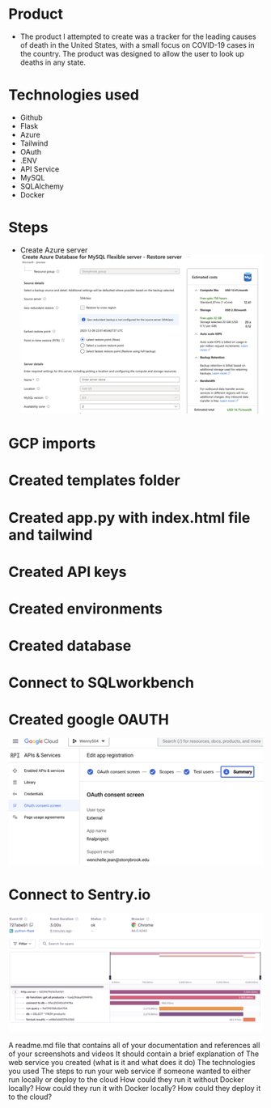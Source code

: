 # Product 
- The product I attempted to create was a tracker for the leading causes of death in the United States, with a small focus on COVID-19 cases in the country. 
The product was designed to allow the user to look up deaths in any state.
# Technologies used 
- Github 
- Flask
- Azure 
- Tailwind 
- OAuth 
- .ENV 
- API Service 
- MySQL 
- SQLAlchemy 
- Docker

 
# Steps 
- Create Azure server
![](https://github.com/artisticwenny/flask_e2e_project/blob/main/docs/FlexibleServer.png)
# GCP imports
# Created templates folder
# Created app.py with index.html file and tailwind
# Created API keys
# Created environments
# Created database
# Connect to SQLworkbench
# Created google OAUTH
![](https://github.com/artisticwenny/flask_e2e_project/blob/main/docs/OAuth.png)
# Connect to Sentry.io
![](https://github.com/artisticwenny/flask_e2e_project/blob/main/docs/Sentry.io.png)



A readme.md file that contains all of your documentation and references all of your screenshots and videos
It should contain a brief explanation of
The web service you created (what is it and what does it do)
The technologies you used
The steps to run your web service if someone wanted to either run locally or deploy to the cloud
How could they run it without Docker locally?
How could they run it with Docker locally?
How could they deploy it to the cloud?
